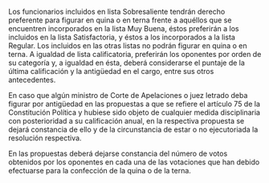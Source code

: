 Los funcionarios incluidos en lista Sobresaliente tendrán derecho preferente para figurar en quina o en terna frente a aquéllos que se encuentren incorporados en la lista Muy Buena, éstos preferirán a los incluidos en la lista Satisfactoria, y éstos a los incorporados a la lista Regular. Los incluidos en las otras listas no podrán figurar en quina o en terna. A igualdad de lista calificatoria, preferirán los oponentes por orden de su categoría y, a igualdad en ésta, deberá considerarse el puntaje de la última calificación y la antigüedad en el cargo, entre sus otros antecedentes.

En caso que algún ministro de Corte de Apelaciones o juez letrado deba figurar por antigüedad en las propuestas a que se refiere el artículo 75 de la Constitución Política y hubiese sido objeto de cualquier medida disciplinaria con posterioridad a su calificación anual, en la respectiva propuesta se dejará constancia de ello y de la circunstancia de estar o no ejecutoriada la resolución respectiva.

En las propuestas deberá dejarse constancia del número de votos obtenidos por los oponentes en cada una de las votaciones que han debido efectuarse para la confección de la quina o de la terna.
